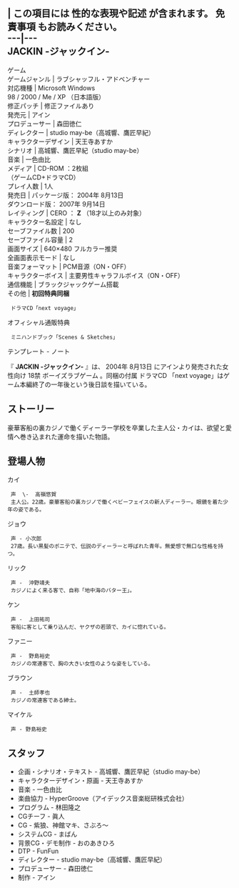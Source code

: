|  この項目には **性的な表現や記述** が含まれます。  免責事項  もお読みください。  
---|---  
JACKIN -ジャックイン-  
---  
ゲーム  
ゲームジャンル  |  ラブシャッフル・アドベンチャー   
対応機種  |  Microsoft Windows    
98  /  2000  /  Me  /  XP  （日本語版）  
修正パッチ  |  修正ファイルあり   
発売元  |  アイン   
プロデューサー  |  森田徳仁   
ディレクター  |  studio may-be（高城響、鷹匠早紀）   
キャラクターデザイン  |  天王寺あすか   
シナリオ  |  高城響、鷹匠早紀（studio may-be）   
音楽  |  一色由比   
メディア  |  CD-ROM  ：2枚組   
（ゲームCD+ドラマCD）  
プレイ人数  |  1人   
発売日  |  パッケージ版：  2004年  8月13日    
ダウンロード版：  2007年  9月14日  
レイティング  |  CERO  ：  **Z** （18才以上のみ対象）   
キャラクター名設定  |  なし   
セーブファイル数  |  200   
セーブファイル容量  |  2   
画面サイズ  |  640×480 フルカラー推奨   
全画面表示モード  |  なし   
音楽フォーマット  |  PCM音源（ON・OFF）   
キャラクターボイス  |  主要男性キャラフルボイス（ON・OFF）   
通信機能  |  ブラックジャックゲーム搭載   
その他  |  **初回特典同梱**

     ドラマCD「next voyage」 
オフィシャル通販特典

     ミニハンドブック「Scenes & Sketches」   
テンプレート  \-  ノート  
  
『 **JACKIN -ジャックイン-** 』は、  2004年  8月13日  にアインより発売された女性向け  18禁  ボーイズラブゲーム
。同梱の付属  ドラマCD  「next voyage」はゲーム本編終了の一年後という後日談を描いている。

##  ストーリー  

豪華客船の裏カジノで働くディーラー学校を卒業した主人公・カイは、欲望と愛情へ巻き込まれた運命を描いた物語。

##  登場人物  

カイ

     声  \-  高嶺悠賀 
     主人公。22歳。豪華客船の裏カジノで働くベビーフェイスの新人ディーラー。眼鏡を着た少年の姿である。 
ジョウ

     声 - 小次郎 
     27歳。長い黒髪のポニテで、伝説のディーラーと呼ばれた青年。無愛想で無口な性格を持つ。 
リック

     声 -  沖野靖夫 
     カジノによく来る客で、自称「地中海のバター王」。 
ケン

     声 -  上田祐司 
     客船に客として乗り込んだ、ヤクザの若頭で、カイに惚れている。 
ファニー

     声 -  野島裕史 
     カジノの常連客で、胸の大きい女性のような姿をしている。 
ブラウン

     声 -  土師孝也 
     カジノの常連客である紳士。 
マイケル

     声 - 野島裕史 

##  スタッフ  

  * 企画・シナリオ・テキスト - 高城響、鷹匠早紀（studio may-be） 
  * キャラクターデザイン・原画 - 天王寺あすか 
  * 音楽 -  一色由比 
  * 楽曲協力 - HyperGroove（アイデックス音楽総研株式会社） 
  * プログラム - 林田隆之 
  * CGチーフ - 眞人 
  * CG - 紫狼、神館マキ、さぶろ～ 
  * システムCG - まばん 
  * 背景CG・デモ制作 - おのあきひろ 
  * DTP - FunFun 
  * ディレクター - studio may-be（高城響、鷹匠早紀） 
  * プロデューサー - 森田徳仁 
  * 制作 - アイン 

